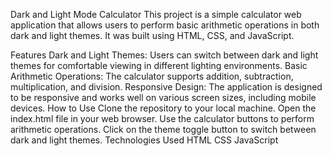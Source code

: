 Dark and Light Mode Calculator
This project is a simple calculator web application that allows users to perform basic arithmetic operations in both dark and light themes. It was built using HTML, CSS, and JavaScript.

Features
Dark and Light Themes: Users can switch between dark and light themes for comfortable viewing in different lighting environments.
Basic Arithmetic Operations: The calculator supports addition, subtraction, multiplication, and division.
Responsive Design: The application is designed to be responsive and works well on various screen sizes, including mobile devices.
How to Use
Clone the repository to your local machine.
Open the index.html file in your web browser.
Use the calculator buttons to perform arithmetic operations.
Click on the theme toggle button to switch between dark and light themes.
Technologies Used
HTML
CSS
JavaScript
